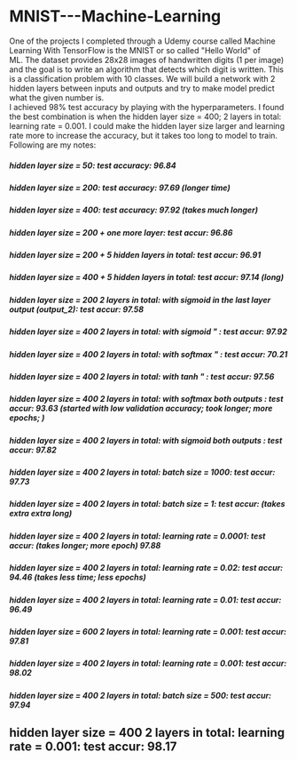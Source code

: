 # MNIST---Machine-Learning
One of the projects I completed through a Udemy course called Machine Learning With TensorFlow is the MNIST or so called "Hello World" of ML. The dataset provides 28x28 images of handwritten digits (1 per image) and the goal is to write an algorithm that detects which digit is written. This is a classification problem with 10 classes. We will build a network with 2 hidden layers between inputs and outputs and try to make model predict what the given number is.   
I achieved 98% test accuracy by playing with the hyperparameters. I found the best combination is when the hidden layer size = 400; 2 layers in total: learning rate = 0.001. I could make the hidden layer size larger and learning rate more to increase the accuracy, but it takes too long to model to train. Following are my notes:  
##### hidden layer size = 50: test accuracy: 96.84  
##### hidden layer size = 200: test accuracy: 97.69 (longer time)   
##### hidden layer size = 400: test accuracy: 97.92 (takes much longer) 
##### hidden layer size = 200 + one more layer: test accur: 96.86   
##### hidden layer size = 200 + 5 hidden layers in  total: test accur: 96.91  
##### hidden layer size = 400 + 5 hidden layers in total: test accur: 97.14 (long)  
##### hidden layer size = 200 2 layers in total: with sigmoid in the last layer output (output_2): test accur: 97.58  
##### hidden layer size = 400 2 layers in total: with sigmoid " : test accur: 97.92  
##### hidden layer size = 400 2 layers in total: with softmax " : test accur: 70.21  
##### hidden layer size = 400 2 layers in total: with tanh " : test accur: 97.56  
##### hidden layer size = 400 2 layers in total: with softmax both outputs : test accur: 93.63 (started with low validation accuracy; took longer; more epochs; )
##### hidden layer size = 400 2 layers in total: with sigmoid both outputs : test accur: 97.82
##### hidden layer size = 400 2 layers in total: batch size = 1000: test accur: 97.73
##### hidden layer size = 400 2 layers in total: batch size = 1: test accur: (takes extra extra long)
##### hidden layer size = 400 2 layers in total: learning rate = 0.0001: test accur: (takes longer; more epoch) 97.88
##### hidden layer size = 400 2 layers in total: learning rate = 0.02: test accur: 94.46 (takes less time; less epochs)
##### hidden layer size = 400 2 layers in total: learning rate = 0.01: test accur: 96.49
##### hidden layer size = 600 2 layers in total: learning rate = 0.001: test accur: 97.81
##### hidden layer size = 400 2 layers in total: learning rate = 0.001: test accur: 98.02
##### hidden layer size = 400 2 layers in total: batch size = 500: test accur: 97.94
## hidden layer size = 400 2 layers in total: learning rate = 0.001: test accur: 98.17
